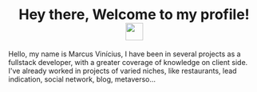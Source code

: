 

<h1 align="center">Hey there, Welcome to my profile! <img src="https://media.giphy.com/media/hvRJCLFzcasrR4ia7z/giphy.gif" width="35"></h1>
Hello, my name is Marcus Vinícius, I have been in several projects as a fullstack developer, with a greater coverage of knowledge on client side. I've already worked in projects of varied niches, like restaurants, lead indication, social network, blog, metaverso...
<br>
<br>
<br>
<!-- <div>
  <a href="https://github.com/marcusvinicius0">
  <img height="180em" src="https://github-readme-stats.vercel.app/api?username=marcusvinicius0&show_icons=true&theme=dracula&include_all_commits=true&count_private=true"/>
  <img height="215em" src="https://github-readme-stats.vercel.app/api/top-langs/?username=marcusvinicius0&layout=compact&langs_count=7&theme=dracula"/>
 </div> -->
<br>  
<br>

